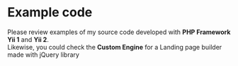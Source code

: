 # Example code
Please review examples of my source code developed with <b>PHP Framework Yii 1</b> and <b>Yii 2</b>. <br>
Likewise, you could check the <b>Custom Engine</b> for a Landing page builder made with jQuery library
